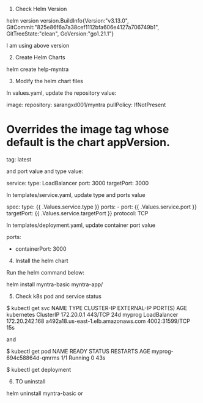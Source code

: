 1. Check Helm Version

helm version
version.BuildInfo{Version:"v3.13.0", GitCommit:"825e86f6a7a38cef1112bfa606e4127a706749b1", GitTreeState:"clean", GoVersion:"go1.21.1"}

I am using above version

2. Create Helm Charts

helm create help-myntra

3. Modify the helm chart files

In values.yaml, update the repository value:

image:
  repository: sarangxd001/myntra
  pullPolicy: IfNotPresent
  # Overrides the image tag whose default is the chart appVersion.
  tag: latest


and port value and type value:

service:
  type: LoadBalancer 
  port: 3000
  targetPort: 3000

In templates/service.yaml, update type and ports value

spec:
  type: {{ .Values.service.type }}
  ports:
    - port: {{ .Values.service.port }}
      targetPort: {{ .Values.service.targetPort }}
      protocol: TCP

In templates/deployment.yaml, update container port value

ports:
  - containerPort: 3000


4. Install the helm chart

Run the helm command below:

helm install myntra-basic myntra-app/

5. Check k8s pod and service status

$ kubectl get svc
NAME       TYPE      CLUSTER-IP EXTERNAL-IP PORT(S) AGE
kubernetes ClusterIP 172.20.0.1 <none>     443/TCP  24d
myprog LoadBalancer 172.20.242.168 a492a18.us-east-1.elb.amazonaws.com 4002:31599/TCP 15s

and

$ kubectl get pod
NAME                    READY STATUS   RESTARTS AGE
myprog-694c58864d-qmrms 1/1   Running  0    43s

$ kubectl get deployment

6. TO uninstall

 helm uninstall myntra-basic or <your helm list name>